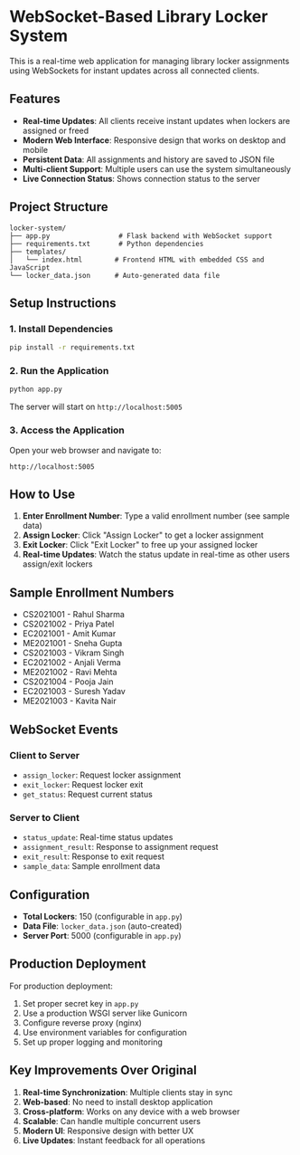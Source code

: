 # WebSocket-Based Library Locker System

This is a real-time web application for managing library locker assignments using WebSockets for instant updates across all connected clients.

## Features

- **Real-time Updates**: All clients receive instant updates when lockers are assigned or freed
- **Modern Web Interface**: Responsive design that works on desktop and mobile
- **Persistent Data**: All assignments and history are saved to JSON file
- **Multi-client Support**: Multiple users can use the system simultaneously
- **Live Connection Status**: Shows connection status to the server

## Project Structure

```
locker-system/
├── app.py                 # Flask backend with WebSocket support
├── requirements.txt       # Python dependencies
├── templates/
│   └── index.html        # Frontend HTML with embedded CSS and JavaScript
└── locker_data.json      # Auto-generated data file
```

## Setup Instructions

### 1. Install Dependencies

```bash
pip install -r requirements.txt
```

### 2. Run the Application

```bash
python app.py
```

The server will start on `http://localhost:5005`

### 3. Access the Application

Open your web browser and navigate to:
```
http://localhost:5005
```

## How to Use

1. **Enter Enrollment Number**: Type a valid enrollment number (see sample data)
2. **Assign Locker**: Click "Assign Locker" to get a locker assignment
3. **Exit Locker**: Click "Exit Locker" to free up your assigned locker
4. **Real-time Updates**: Watch the status update in real-time as other users assign/exit lockers

## Sample Enrollment Numbers

- CS2021001 - Rahul Sharma
- CS2021002 - Priya Patel  
- EC2021001 - Amit Kumar
- ME2021001 - Sneha Gupta
- CS2021003 - Vikram Singh
- EC2021002 - Anjali Verma
- ME2021002 - Ravi Mehta
- CS2021004 - Pooja Jain
- EC2021003 - Suresh Yadav
- ME2021003 - Kavita Nair

## WebSocket Events

### Client to Server
- `assign_locker`: Request locker assignment
- `exit_locker`: Request locker exit
- `get_status`: Request current status

### Server to Client
- `status_update`: Real-time status updates
- `assignment_result`: Response to assignment request
- `exit_result`: Response to exit request
- `sample_data`: Sample enrollment data

## Configuration

- **Total Lockers**: 150 (configurable in `app.py`)
- **Data File**: `locker_data.json` (auto-created)
- **Server Port**: 5000 (configurable in `app.py`)

## Production Deployment

For production deployment:

1. Set proper secret key in `app.py`
2. Use a production WSGI server like Gunicorn
3. Configure reverse proxy (nginx)
4. Use environment variables for configuration
5. Set up proper logging and monitoring

## Key Improvements Over Original

1. **Real-time Synchronization**: Multiple clients stay in sync
2. **Web-based**: No need to install desktop application
3. **Cross-platform**: Works on any device with a web browser
4. **Scalable**: Can handle multiple concurrent users
5. **Modern UI**: Responsive design with better UX
6. **Live Updates**: Instant feedback for all operations